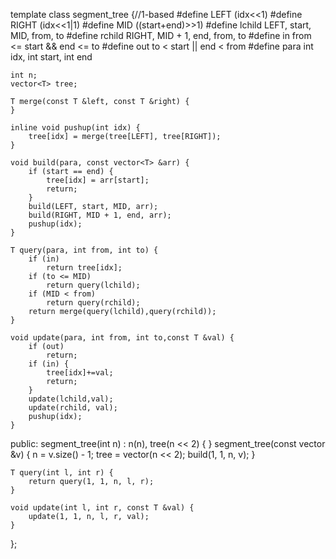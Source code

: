 template<typename T>
class segment_tree {//1-based
#define LEFT (idx<<1)
#define RIGHT (idx<<1|1)
#define MID ((start+end)>>1)
#define lchild LEFT, start, MID, from, to
#define rchild RIGHT, MID + 1, end, from, to
#define in from <= start && end <= to
#define out to < start || end < from
#define para int idx, int start, int end

    int n;
    vector<T> tree;

    T merge(const T &left, const T &right) {
    }
    
    inline void pushup(int idx) {
        tree[idx] = merge(tree[LEFT], tree[RIGHT]);
    }
    
    void build(para, const vector<T> &arr) {
        if (start == end) {
            tree[idx] = arr[start];
            return;
        }
        build(LEFT, start, MID, arr);
        build(RIGHT, MID + 1, end, arr);
        pushup(idx);
    }

    T query(para, int from, int to) {
        if (in)
            return tree[idx];
        if (to <= MID)
            return query(lchild);
        if (MID < from)
            return query(rchild);
        return merge(query(lchild),query(rchild));
    }

    void update(para, int from, int to,const T &val) {
        if (out)
            return;
        if (in) {
            tree[idx]+=val; 
            return;
        }
        update(lchild,val);
        update(rchild, val);
        pushup(idx);
    }

public:
    segment_tree(int n) : n(n), tree(n << 2) {
    }
    segment_tree(const vector<T> &v) {
        n = v.size() - 1;
        tree =  vector<T>(n << 2);
        build(1, 1, n, v);
    }

    T query(int l, int r) {
        return query(1, 1, n, l, r);
    }

    void update(int l, int r, const T &val) {
        update(1, 1, n, l, r, val);
    }
};